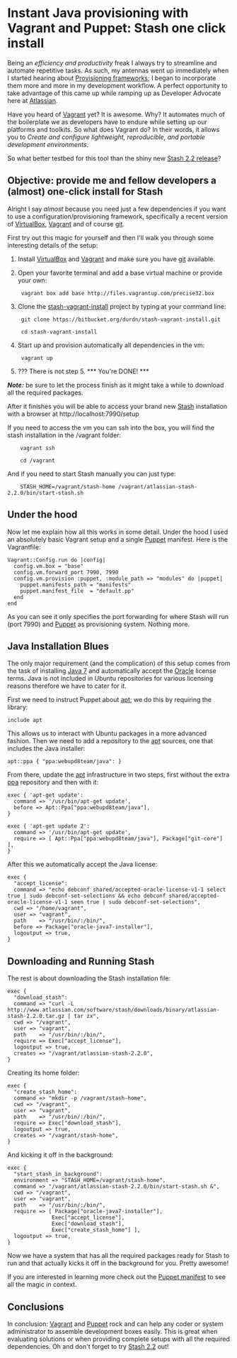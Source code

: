 # Instant Java provisioning with Vagrant and Puppet: Stash one click install

Being an *efficiency and productivity* freak I always try to streamline and automate repetitive tasks. As such, my antennas went up immediately when I started hearing about [Provisioning frameworks][13]; I began to incorporate them more and more in my development workflow. A perfect opportunity to take advantage of this came up while ramping up as Developer Advocate here at [Atlassian][14].

Have you heard of [Vagrant][1] yet? It is awesome. Why? It automates much of the boilerplate we as developers have to endure while setting up our platforms and toolkits. So what does Vagrant do? In their words, it allows you to *Create and configure lightweight, reproducible, and portable development
environments*.

So what better testbed for this tool than the shiny new [Stash 2.2 release][2]?

## Objective: provide me and fellow developers a (almost) one-click install for Stash

Alright I say *almost* because you need just a few dependencies if you want to use a configuration/provisioning framework, specifically a recent version of [VirtualBox][3], [Vagrant][1] and of course [git][5].

First try out this magic for yourself and then I'll walk you through some interesting details of the setup:

1. Install [VirtualBox][3] and [Vagrant][1] and make sure you have [git][5] available.

2. Open your favorite terminal and add a <span class="text codecolorer">base</span> virtual machine or provide your own:

        vagrant box add base http://files.vagrantup.com/precise32.box

3. Clone the [stash-vagrant-install][4] project by typing at your command line:


        git clone https://bitbucket.org/durdn/stash-vagrant-install.git
        
        cd stash-vagrant-install

4. Start up and provision automatically all dependencies in the vm:


        vagrant up

5. ??? There is not step 5. *** You're DONE! ***

***Note:*** be sure to let the process finish as it might take a while to download all the required packages.

After it finishes you will be able to access your brand new [Stash][8] installation with a browser at http://localhost:7990/setup

If you need to access the vm you can ssh into the box, you will find the stash installation in the <span class="text codecolorer">/vagrant</span> folder:


        vagrant ssh

        cd /vagrant

And if you need to start Stash manually you can just type:


        STASH_HOME=/vagrant/stash-home /vagrant/atlassian-stash-2.2.0/bin/start-stash.sh

## Under the hood

Now let me explain how all this works in some detail. Under the hood I used an absolutely basic Vagrant setup and a single [Puppet][6] manifest. Here is the <span class="text codecolorer">Vagrantfile</span>:

    Vagrant::Config.run do |config|
      config.vm.box = "base"
      config.vm.forward_port 7990, 7990
      config.vm.provision :puppet, :module_path => "modules" do |puppet|
        puppet.manifests_path = "manifests"
        puppet.manifest_file  = "default.pp"
      end
    end

As you can see it only specifies the port forwarding for where Stash will run (port 7990) and [Puppet][6] as provisioning system. Nothing more.

## Java Installation Blues

The only major requirement (and the complication) of this setup comes from the task of installing [Java 7][9] and automatically accept the [Oracle][10] license terms. Java is not included in Ubuntu repositories for various licensing reasons therefore we have to cater for it.

First we need to instruct Puppet about [apt][11]; we do this by requiring the library:

    include apt

This allows us to interact with Ubuntu packages in a more advanced fashion. Then we need to add a repository to the [apt][11] sources, one that includes the Java installer:

    apt::ppa { "ppa:webupd8team/java": }

From there, update the [apt][11] infrastructure in two steps, first without the extra [ppa][12] repository and then with it:

    exec { 'apt-get update':
      command => '/usr/bin/apt-get update',
      before => Apt::Ppa["ppa:webupd8team/java"],
    }

    exec { 'apt-get update 2':
      command => '/usr/bin/apt-get update',
      require => [ Apt::Ppa["ppa:webupd8team/java"], Package["git-core"] ],
    }

After this we automatically accept the Java license:

    exec {
      "accept_license":
      command => "echo debconf shared/accepted-oracle-license-v1-1 select true | sudo debconf-set-selections && echo debconf shared/accepted-oracle-license-v1-1 seen true | sudo debconf-set-selections",
      cwd => "/home/vagrant",
      user => "vagrant",
      path    => "/usr/bin/:/bin/",
      before => Package["oracle-java7-installer"],
      logoutput => true,
    }

## Downloading and Running Stash

The rest is about downloading the Stash installation file:

    exec {
      "download_stash":
      command => "curl -L http://www.atlassian.com/software/stash/downloads/binary/atlassian-stash-2.2.0.tar.gz | tar zx",
      cwd => "/vagrant",
      user => "vagrant",
      path    => "/usr/bin/:/bin/",
      require => Exec["accept_license"],
      logoutput => true,
      creates => "/vagrant/atlassian-stash-2.2.0",
    }

Creating its home folder:

    exec {
      "create_stash_home":
      command => "mkdir -p /vagrant/stash-home",
      cwd => "/vagrant",
      user => "vagrant",
      path    => "/usr/bin/:/bin/",
      require => Exec["download_stash"],
      logoutput => true,
      creates => "/vagrant/stash-home",
    }

And kicking it off in the background:

    exec {
      "start_stash_in_background":
      environment => "STASH_HOME=/vagrant/stash-home",
      command => "/vagrant/atlassian-stash-2.2.0/bin/start-stash.sh &",
      cwd => "/vagrant",
      user => "vagrant",
      path    => "/usr/bin/:/bin/",
      require => [ Package["oracle-java7-installer"],
                  Exec["accept_license"],
                  Exec["download_stash"],
                  Exec["create_stash_home"] ],
      logoutput => true,
    }

Now we have a system that has all the required packages ready for Stash to run and that actually kicks it off in the background for you. Pretty awesome!

If you are interested in learning more check out the [Puppet manifest][7] to see all the magic in context. 

## Conclusions

In conclusion: [Vagrant][1] and [Puppet][6] rock and can help any coder or system administrator to assemble development boxes easily. This is great when evaluating solutions or when providing complete setups with all the required dependencies. Oh and don't forget to try [Stash 2.2][2] out!

[1]: http://www.vagrantup.com
[2]: http://www.atlassian.com/en/software/stash/whats-new/stash-22
[3]: https://www.virtualbox.org
[4]: https://bitbucket.org/durdn/stash-vagrant-install
[5]: http://git-scm.com
[6]: https://puppetlabs.com/puppet/what-is-puppet/
[7]: https://bitbucket.org/durdn/stash-vagrant-install/src/cc56cd22d175eba153c01d765c7943827004f987/manifests/default.pp?at=master
[8]: http://www.atlassian.com/software/stash/overview
[9]: http://jdk7.java.net
[10]: http://oracle.com
[11]: http://wiki.debian.org/Apt
[12]: http://www.makeuseof.com/tag/ubuntu-ppa-technology-explained/
[13]: http://en.wikipedia.org/wiki/Comparison_of_open_source_configuration_management_software 
[14]: http://www.atlassian.com
